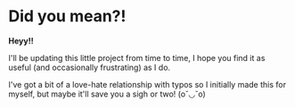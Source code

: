 # Did you mean?!

**Heyy!!**

I'll be updating this little project from time to time, I hope you find it as useful (and occasionally frustrating) as I do.

I've got a bit of a love-hate relationship with typos so I initially made this for myself, but maybe it'll save you a sigh or two! (o˘◡˘o)

